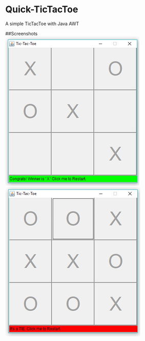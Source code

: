 # Quick-TicTacToe
A simple TicTacToe with Java AWT

##Screenshots
![Screenshot 1](https://raw.githubusercontent.com/cslite/Quick-TicTacToe/master/scr1.png)
![Screenshot 2](https://raw.githubusercontent.com/cslite/Quick-TicTacToe/master/scr2.png)
